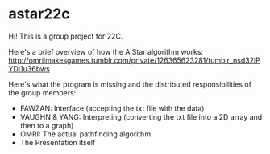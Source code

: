 # astar22c
Hi! This is a group project for 22C.

Here's a brief overview of how the A Star algorithm works: 
http://omriimakesgames.tumblr.com/private/126365623281/tumblr_nsd32lPYDI1u36bws

Here's what the program is missing and the distributed responsibilities of the group members:
- FAWZAN: Interface (accepting the txt file with the data)
- VAUGHN & YANG: Interpreting (converting the txt file into a 2D array and then to a graph)
- OMRI: The actual pathfinding algorithm 
- The Presentation itself
